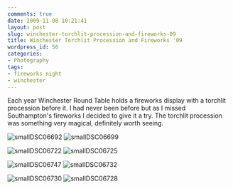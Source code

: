```yaml
---
comments: true
date: 2009-11-08 10:21:41
layout: post
slug: winchester-torchlit-procession-and-fireworks-09
title: Winchester Torchlit Procession and Fireworks '09
wordpress_id: 56
categories:
- Photography
tags:
- fireworks night
- winchester
---
```


Each year Winchester Round Table holds a fireworks display with a torchlit procession before it. I had never been before but as I missed Southampton's fireworks I decided to give it a try. The torchlit procession was something very magical, definitely worth seeing.


![smallDSC06692](http://www.mfoot.com/wp-content/uploads/2009/11/smallDSC06692.png) ![smallDSC06699](http://www.mfoot.com/wp-content/uploads/2009/11/smallDSC06699.png)







![smallDSC06722](http://www.mfoot.com/wp-content/uploads/2009/11/smallDSC06722.png) ![smallDSC06725](http://www.mfoot.com/wp-content/uploads/2009/11/smallDSC06725.png)




![smallDSC06747](http://www.mfoot.com/wp-content/uploads/2009/11/smallDSC06747.png) ![smallDSC06732](http://www.mfoot.com/wp-content/uploads/2009/11/smallDSC06732.png)




![smallDSC06730](http://www.mfoot.com/wp-content/uploads/2009/11/smallDSC06730.png) ![smallDSC06728](http://www.mfoot.com/wp-content/uploads/2009/11/smallDSC06728.png)
